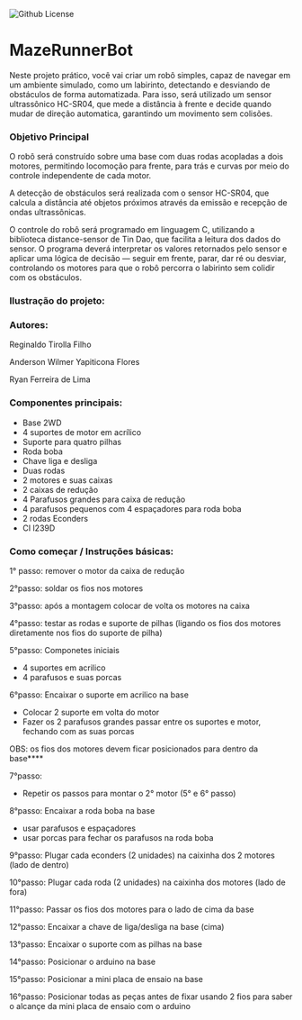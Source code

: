 ![Github License](https://img.shields.io/github/license/reginaldotfilho/mazeRunner-arduino?style=for-the-badge
)

<h1 align=>MazeRunnerBot</h1>

Neste projeto prático, você vai criar um robô simples, capaz de navegar em um ambiente simulado, como um labirinto, detectando e desviando de obstáculos de forma automatizada. Para isso, será utilizado um sensor ultrassônico HC-SR04, que mede a distância à frente e decide quando mudar de direção automatica, garantindo um movimento sem colisões.

<h3 align=>Objetivo Principal</h3>

O robô será construído sobre uma base com duas rodas acopladas a dois motores, permitindo locomoção para frente, para trás e curvas por meio do controle independente de cada motor.

A detecção de obstáculos será realizada com o sensor HC-SR04, que calcula a distância até objetos próximos através da emissão e recepção de ondas ultrassônicas.

O controle do robô será programado em linguagem C, utilizando a biblioteca distance-sensor de Tin Dao, que facilita a leitura dos dados do sensor. O programa deverá interpretar os valores retornados pelo sensor e aplicar uma lógica de decisão — seguir em frente, parar, dar ré ou desviar, controlando os motores para que o robô percorra o labirinto sem colidir com os obstáculos.

<h3 align=>Ilustração do projeto: </h3>

<h3 align=>Autores:</h3> 

Reginaldo Tirolla Filho

Anderson Wilmer Yapiticona Flores

Ryan Ferreira de Lima

<h3 align=>Componentes principais:</h3>

- Base 2WD
- 4 suportes de motor em acrílico
- Suporte para quatro pilhas
- Roda boba
- Chave liga e desliga
- Duas rodas
- 2 motores e suas caixas
- 2 caixas de redução
- 4 Parafusos grandes para caixa de redução
- 4 parafusos pequenos com 4 espaçadores para roda boba
- 2 rodas Econders
- CI l239D

<h3 align=>Como começar / Instruções básicas:</h3>

1° passo:
remover o motor da caixa de redução

2°passo:
soldar os fios nos motores

3°passo:
após a montagem colocar de volta os motores na caixa

4°passo:
testar as rodas e suporte de pilhas (ligando os fios dos motores diretamente nos fios do suporte de pilha)

5°passo:
Componetes iniciais
- 4 suportes em acrilico
- 4 parafusos e suas porcas

6°passo:
Encaixar o suporte em acrilico na base
- Colocar 2 suporte em volta do motor
- Fazer os 2 parafusos grandes passar entre os suportes e motor, fechando com as suas porcas

OBS: os fios dos motores devem ficar posicionados para dentro da base****

7°passo:
- Repetir os passos para montar o 2° motor (5° e 6° passo)

8°passo:
Encaixar a roda boba na base
- usar parafusos e espaçadores
- usar porcas para fechar os parafusos na roda boba

9°passo:
Plugar cada econders (2 unidades) na caixinha dos 2 motores (lado de dentro)

10°passo:
Plugar cada roda (2 unidades) na caixinha dos motores (lado de fora)

11°passo:
Passar os fios dos motores para o lado de cima da base

12°passo:
Encaixar a chave de liga/desliga na base (cima)

13°passo:
Encaixar o suporte com as pilhas na base

14°passo:
Posicionar o arduino na base

15°passo:
Posicionar a mini placa de ensaio na base

16°passo:
Posicionar todas as peças antes de fixar usando 2 fios para saber o alcançe da mini placa de ensaio com o arduino



